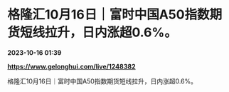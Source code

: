 # 格隆汇10月16日｜富时中国A50指数期货短线拉升，日内涨超0.6%。

**2023-10-16 01:39**

**https://www.gelonghui.com/live/1248382**

格隆汇10月16日｜富时中国A50指数期货短线拉升，日内涨超0.6%。
